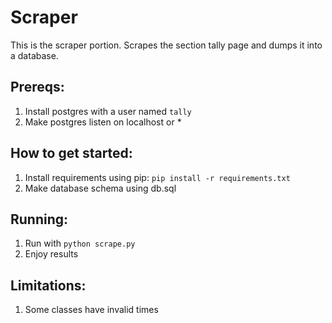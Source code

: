 Scraper
=======

This is the scraper portion. Scrapes the section tally page and dumps it into a database.

Prereqs:
--------
1. Install postgres with a user named `tally`
2. Make postgres listen on localhost or *

How to get started:
-------------------
1. Install requirements using pip: `pip install -r requirements.txt`
2. Make database schema using db.sql

Running:
--------
1. Run with `python scrape.py`
2. Enjoy results


Limitations:
------------
1. Some classes have invalid times